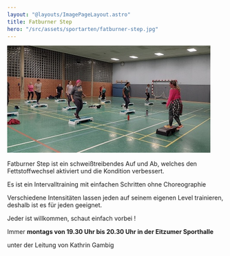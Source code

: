 ```yaml
---
layout: "@layouts/ImagePageLayout.astro"
title: Fatburner Step
hero: "/src/assets/sportarten/fatburner-step.jpg"
---
```


![](/src/assets/sportarten/fatburner-step.jpg)

Fatburner Step ist ein schweißtreibendes Auf und Ab, welches den
Fettstoffwechsel aktiviert und die Kondition verbessert.

Es ist ein Intervalltraining mit einfachen Schritten ohne Choreographie

Verschiedene Intensitäten lassen jeden auf seinem eigenen Level trainieren,
deshalb ist es für jeden geeignet.

Jeder ist willkommen, schaut einfach vorbei !

Immer **montags von 19.30 Uhr bis 20.30 Uhr in der Eitzumer Sporthalle**

unter der Leitung von Kathrin Gambig

